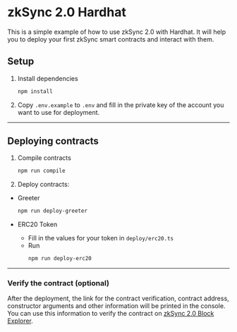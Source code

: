 # zkSync 2.0 Hardhat
This is a simple example of how to use zkSync 2.0 with Hardhat. It will help you to deploy your first zkSync smart contracts and interact with them.


## Setup
1. Install dependencies
    ```bash
    npm install
    ```
2. Copy `.env.example` to `.env` and fill in the private key of the account you want to use for deployment.

---


## Deploying contracts
1. Compile contracts
    ```bash
    npm run compile
    ```

2. Deploy contracts:
  - Greeter
    ```bash
    npm run deploy-greeter
    ```

  - ERC20 Token
    - Fill in the values for your token in `deploy/erc20.ts`
    - Run
      ```bash
      npm run deploy-erc20
      ```

---


### Verify the contract (optional)
After the deployment, the link for the contract verification, contract address, constructor arguments and other information will be printed in the console. You can use this information to verify the contract on [zkSync 2.0 Block Explorer](https://scan-v2.zksync.dev/).
